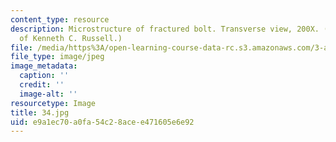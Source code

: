 ```yaml
---
content_type: resource
description: Microstructure of fractured bolt. Transverse view, 200X. (Image Courtesy
  of Kenneth C. Russell.)
file: /media/https%3A/open-learning-course-data-rc.s3.amazonaws.com/3-a27-case-studies-in-forensic-metallurgy-fall-2007/e9a1ec70a0fa54c28acee471605e6e92_34.jpg
file_type: image/jpeg
image_metadata:
  caption: ''
  credit: ''
  image-alt: ''
resourcetype: Image
title: 34.jpg
uid: e9a1ec70-a0fa-54c2-8ace-e471605e6e92
---
```

